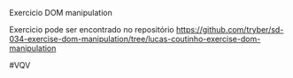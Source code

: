 Exercicio DOM manipulation

Exercicio pode ser encontrado no repositório https://github.com/tryber/sd-034-exercise-dom-manipulation/tree/lucas-coutinho-exercise-dom-manipulation

#VQV